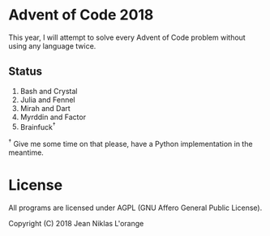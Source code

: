 # Advent of Code 2018

This year, I will attempt to solve every Advent of Code problem without using
any language twice.

## Status

1. Bash and Crystal
2. Julia and Fennel
3. Mirah and Dart
4. Myrddin and Factor
5. Brainfuck<sup>†</sup>

<sup>†</sup> Give me some time on that please, have a Python implementation in
the meantime.

# License

All programs are licensed under AGPL (GNU Affero General Public License).

Copyright (C) 2018 Jean Niklas L'orange

